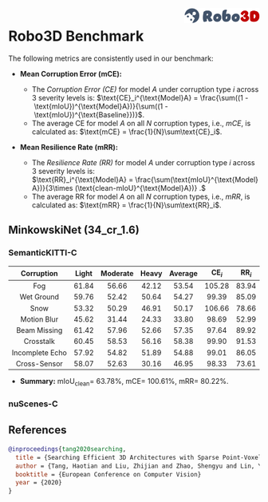 <img src="../figs/logo2.png" align="right" width="30%">

# Robo3D Benchmark

The following metrics are consistently used in our benchmark:

- **Mean Corruption Error (mCE):**
  - The *Corruption Error (CE)* for model $A$ under corruption type $i$ across 3 severity levels is:
  $\text{CE}_i^{\text{Model}A} = \frac{\sum((1 - \text{mIoU})^{\text{Model}A})}{\sum((1 - \text{mIoU})^{\text{Baseline}})}$.
  - The average CE for model $A$ on all $N$ corruption types, i.e., *mCE*, is calculated as: $\text{mCE} = \frac{1}{N}\sum\text{CE}_i$.
  
- **Mean Resilience Rate (mRR):**
  - The *Resilience Rate (RR)* for model $A$ under corruption type $i$ across 3 severity levels is:
  $\text{RR}_i^{\text{Model}A} = \frac{\sum(\text{mIoU}^{\text{Model}A})}{3\times (\text{clean-mIoU}^{\text{Model}A})} .$
  - The average RR for model $A$ on all $N$ corruption types, i.e., *mRR*, is calculated as: $\text{mRR} = \frac{1}{N}\sum\text{RR}_i$.


## MinkowskiNet (34_cr_1.6)

### SemanticKITTI-C
| Corruption      | Light | Moderate | Heavy | Average | $\text{CE}_i$ | $\text{RR}_i$ |
| :-------------: | :---: | :------: | :---: | :-----: | :-----------: | :-----------: |
| Fog             | 61.84 | 56.66 | 42.12 | 53.54 | 105.28 | 83.94 |
| Wet Ground      | 59.76 | 52.42 | 50.64 | 54.27 | 99.39  | 85.09 |
| Snow            | 53.32 | 50.29 | 46.91 | 50.17 | 106.66 | 78.66 |
| Motion Blur     | 45.62 | 31.44 | 24.33 | 33.80 | 98.69  | 52.99 |
| Beam Missing    | 61.42 | 57.96 | 52.66 | 57.35 | 97.64  | 89.92 |
| Crosstalk       | 60.45 | 58.53 | 56.16 | 58.38 | 99.90  | 91.53 |
| Incomplete Echo | 57.92 | 54.82 | 51.89 | 54.88 | 99.01  | 86.05 |
| Cross-Sensor    | 58.07 | 52.63 | 30.16 | 46.95 | 98.33  | 73.61 |

- **Summary:** $\text{mIoU}_{\text{clean}} =$ 63.78%, $\text{mCE} =$ 100.61%, $\text{mRR} =$ 80.22%.


### nuScenes-C



## References

```bib
@inproceedings{tang2020searching,
  title = {Searching Efficient 3D Architectures with Sparse Point-Voxel Convolution},
  author = {Tang, Haotian and Liu, Zhijian and Zhao, Shengyu and Lin, Yujun and Lin, Ji and Wang, Hanrui and Han, Song},
  booktitle = {European Conference on Computer Vision}
  year = {2020}
}
```
